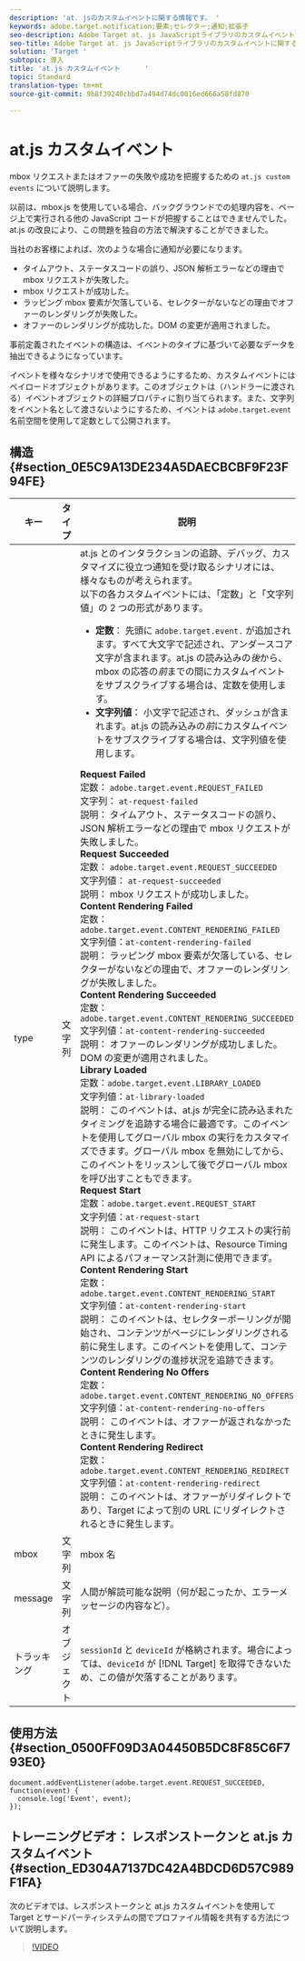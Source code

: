 ```yaml
---
description: 'at. jsのカスタムイベントに関する情報です。 '
keywords: adobe.target.notification;要素;セレクター;通知;拡張子
seo-description: Adobe Target at. js JavaScriptライブラリのカスタムイベントに関する情報です。
seo-title: Adobe Target at. js JavaScriptライブラリのカスタムイベントに関する情報です。
solution: 'Target '
subtopic: 導入
title: 'at.js カスタムイベント      '
topic: Standard
translation-type: tm+mt
source-git-commit: 9b8f39240cbbd7a494d74dc0016ed666a58fd870

---
```



# at.js カスタムイベント      

mbox リクエストまたはオファーの失敗や成功を把握するための `at.js custom events` について説明します。

以前は、mbox.js を使用している場合、バックグラウンドでの処理内容を、ページ上で実行される他の JavaScript コードが把握することはできませんでした。at.js の改良により、この問題を独自の方法で解決することができました。

当社のお客様によれば、次のような場合に通知が必要になります。

* タイムアウト、ステータスコードの誤り、JSON 解析エラーなどの理由で mbox リクエストが失敗した。
* mbox リクエストが成功した。
* ラッピング mbox 要素が欠落している、セレクターがないなどの理由でオファーのレンダリングが失敗した。
* オファーのレンダリングが成功した。DOM の変更が適用されました。

事前定義されたイベントの構造は、イベントのタイプに基づいて必要なデータを抽出できるようになっています。

イベントを様々なシナリオで使用できるようにするため、カスタムイベントにはペイロードオブジェクトがあります。このオブジェクトは（ハンドラーに渡される）イベントオブジェクトの詳細プロパティに割り当てられます。また、文字列をイベント名として渡さないようにするため、イベントは `adobe.target.event` 名前空間を使用して定数として公開されます。

## 構造 {#section_0E5C9A13DE234A5DAECBCBF9F23F94FE}

| キー | タイプ | 説明 |
|--- |--- |--- |
| type | 文字列 | at.js とのインタラクションの追跡、デバッグ、カスタマイズに役立つ通知を受け取るシナリオには、様々なものが考えられます。<br>以下の各カスタムイベントには、「定数」と「文字列値」の 2 つの形式があります。<ul><li>**定数**： 先頭に `adobe.target.event.` が追加されます。すべて大文字で記述され、アンダースコア文字が含まれます。at.js の読み込みの*後*から、mbox の応答の*前*までの間にカスタムイベントをサブスクライブする場合は、定数を使用します。</li><li>**文字列値**： 小文字で記述され、ダッシュが含まれます。at.js の読み込みの*前*にカスタムイベントをサブスクライブする場合は、文字列値を使用します。</li></ul>**Request Failed**<br>定数： `adobe.target.event.REQUEST_FAILED`<br>文字列： `at-request-failed`<br>説明： タイムアウト、ステータスコードの誤り、JSON 解析エラーなどの理由で mbox リクエストが失敗しました。<br>**Request Succeeded**<br>定数： `adobe.target.event.REQUEST_SUCCEEDED`<br>文字列値： `at-request-succeeded`<br>説明： mbox リクエストが成功しました。<br>**Content Rendering Failed**<br>定数：`adobe.target.event.CONTENT_RENDERING_FAILED`<br>文字列値：`at-content-rendering-failed`<br>説明： ラッピング mbox 要素が欠落している、セレクターがないなどの理由で、オファーのレンダリングが失敗しました。<br>**Content Rendering Succeeded**<br>定数：`adobe.target.event.CONTENT_RENDERING_SUCCEEDED`<br>文字列値：`at-content-rendering-succeeded`<br>説明： オファーのレンダリングが成功しました。DOM の変更が適用されました。<br>**Library Loaded**<br>定数：`adobe.target.event.LIBRARY_LOADED`<br>文字列値：`at-library-loaded`<br>説明： このイベントは、at.js が完全に読み込まれたタイミングを追跡する場合に最適です。このイベントを使用してグローバル mbox の実行をカスタマイズできます。グローバル mbox を無効にしてから、このイベントをリッスンして後でグローバル mbox を呼び出すこともできます。<br>**Request Start**<br>定数：`adobe.target.event.REQUEST_START`<br>文字列値：`at-request-start`<br>説明： このイベントは、HTTP リクエストの実行前に発生します。このイベントは、Resource Timing API によるパフォーマンス計測に使用できます。<br>**Content Rendering Start**<br>定数：`adobe.target.event.CONTENT_RENDERING_START`<br>文字列値：`at-content-rendering-start`<br>説明： このイベントは、セレクターポーリングが開始され、コンテンツがページにレンダリングされる前に発生します。このイベントを使用して、コンテンツのレンダリングの進捗状況を追跡できます。<br>**Content Rendering No Offers**<br>定数：`adobe.target.event.CONTENT_RENDERING_NO_OFFERS`<br>文字列値：`at-content-rendering-no-offers`<br>説明： このイベントは、オファーが返されなかったときに発生します。<br>**Content Rendering Redirect**<br>定数：`adobe.target.event.CONTENT_RENDERING_REDIRECT`<br>文字列値：`at-content-rendering-redirect`<br>説明： このイベントは、オファーがリダイレクトであり、Target によって別の URL にリダイレクトされるときに発生します。 |
| mbox | 文字列 | mbox 名 |
| message | 文字列 | 人間が解読可能な説明（何が起こったか、エラーメッセージの内容など）。 |
| トラッキング | オブジェクト | `sessionId` と `deviceId` が格納されます。場合によっては、`deviceId` が [!DNL Target] を取得できないため、この値が欠落することがあります。 |

## 使用方法 {#section_0500FF09D3A04450B5DC8F85C6F793E0}

```
document.addEventListener(adobe.target.event.REQUEST_SUCCEEDED, function(event) { 
  console.log('Event', event); 
});
```

## トレーニングビデオ： レスポンストークンと at.js カスタムイベント{#section_ED304A7137DC42A4BDCD6D57C989F1FA}

次のビデオでは、レスポンストークンと at.js カスタムイベントを使用して Target とサードパーティシステムの間でプロファイル情報を共有する方法について説明します。

>[!VIDEO](https://video.tv.adobe.com/v/23253/)